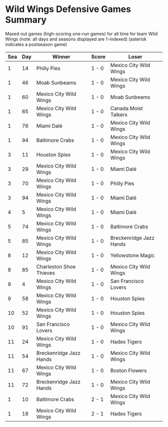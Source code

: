 # Wild Wings Defensive Games Summary



Maxed out games (high-scoring one-run games) for all time for team Wild Wings (note: all days and seasons displayed are 1-indexed) (asterisk indicates a postseason game)


| Sea | Day | Winner | Score | Loser | 
| ------ |------ |------ |------ |------ |
| 1 | 14 | Philly Pies | 1 - 0 | Mexico City Wild Wings | 
| 1 | 46 | Moab Sunbeams | 1 - 0 | Mexico City Wild Wings | 
| 1 | 60 | Mexico City Wild Wings | 1 - 0 | Moab Sunbeams | 
| 1 | 65 | Mexico City Wild Wings | 1 - 0 | Canada Moist Talkers | 
| 1 | 76 | Miami Dalé | 1 - 0 | Mexico City Wild Wings | 
| 1 | 94 | Baltimore Crabs | 1 - 0 | Mexico City Wild Wings | 
| 3 | 11 | Houston Spies | 1 - 0 | Mexico City Wild Wings | 
| 3 | 29 | Mexico City Wild Wings | 1 - 0 | Miami Dalé | 
| 3 | 70 | Mexico City Wild Wings | 1 - 0 | Philly Pies | 
| 3 | 94 | Mexico City Wild Wings | 1 - 0 | Miami Dalé | 
| 4 | 5 | Mexico City Wild Wings | 1 - 0 | Miami Dalé | 
| 5 | 74 | Mexico City Wild Wings | 1 - 0 | Baltimore Crabs | 
| 5 | 85 | Mexico City Wild Wings | 1 - 0 | Breckenridge Jazz Hands | 
| 8 | 12 | Mexico City Wild Wings | 1 - 0 | Yellowstone Magic | 
| 8 | 85 | Charleston Shoe Thieves | 1 - 0 | Mexico City Wild Wings | 
| 9 | 4 | Mexico City Wild Wings | 1 - 0 | San Francisco Lovers | 
| 9 | 58 | Mexico City Wild Wings | 1 - 0 | Houston Spies | 
| 10 | 52 | Mexico City Wild Wings | 1 - 0 | Houston Spies | 
| 10 | 91 | San Francisco Lovers | 1 - 0 | Mexico City Wild Wings | 
| 11 | 24 | Mexico City Wild Wings | 1 - 0 | Hades Tigers | 
| 11 | 54 | Breckenridge Jazz Hands | 1 - 0 | Mexico City Wild Wings | 
| 11 | 67 | Mexico City Wild Wings | 1 - 0 | Boston Flowers | 
| 11 | 72 | Breckenridge Jazz Hands | 1 - 0 | Mexico City Wild Wings | 
| 1 | 10 | Baltimore Crabs | 2 - 1 | Mexico City Wild Wings | 
| 1 | 18 | Mexico City Wild Wings | 2 - 1 | Hades Tigers | 


